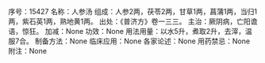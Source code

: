 序号：15427
名称：人参汤
组成：人参2两，茯苓2两，甘草1两，菖蒲1两，当归1两，紫石英1两，熟地黄1两。
出处：《普济方》卷一三三。
主治：厥阴病，亡阳谵语，惊狂。
加减：None
功效：None
用法用量：以水5升，煮取2升，去滓，温服7合。
制备方法：None
临床应用：None
各家论述：None
用药禁忌：None
附注：None
